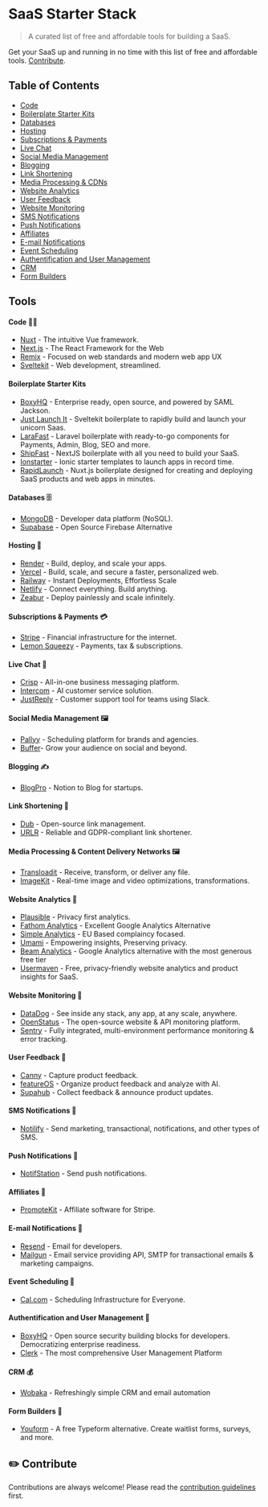 # SaaS Starter Stack
> A curated list of free and affordable tools for building a SaaS.

Get your SaaS up and running in no time with this list of free and affordable tools. [Contribute](https://github.com/timb-103/saas-starter-stack?tab=readme-ov-file#%EF%B8%8F-contribute).

## Table of Contents
- [Code](#code-)
- [Boilerplate Starter Kits](#boilerplates-starter-kits)
- [Databases](#databases-)
- [Hosting](#hosting-)
- [Subscriptions & Payments](#subscriptions--payments-)
- [Live Chat](#live-chat-)
- [Social Media Management](#social-media-management-)
- [Blogging](#blogging-)
- [Link Shortening](link-shortening-)
- [Media Processing & CDNs](#media-processing--content-delivery-networks-%EF%B8%8F)
- [Website Analytics](#website-analytics-)
- [User Feedback](#user-feedback-)
- [Website Monitoring](#website-monitoring-)
- [SMS Notifications](#sms-notifications-)
- [Push Notifications](#push-notifications-)
- [Affiliates](#affiliates-)
- [E-mail Notifications](#e-mail-notifications-)
- [Event Scheduling](#event-scheduling-)
- [Authentification and User Management](#authentification-and-user-management-)
- [CRM](#crm)
- [Form Builders](#form-builders)

## Tools

#### Code 👨‍💻
- [Nuxt](https://nuxt.com) - The intuitive Vue framework.
- [Next.js](https://nextjs.org) - The React Framework for the Web
- [Remix](https://remix.run) - Focused on web standards and modern web app UX
- [Sveltekit](https://kit.svelte.dev/) - Web development, streamlined.

#### Boilerplate Starter Kits
- [BoxyHQ](https://github.com/boxyhq/saas-starter-kit) - Enterprise ready, open source, and powered by SAML Jackson.
- [Just Launch It](https://www.justlaunch.it/) - Sveltekit boilerplate to rapidly build and launch your unicorn Saas.
- [LaraFast](https://larafast.com) - Laravel boilerplate with ready-to-go components for Payments, Admin, Blog, SEO and more.
- [ShipFast](https://shipfa.st) - NextJS boilerplate with all you need to build your SaaS.
- [Ionstarter](https://ionstarter.dev/) - Ionic starter templates to launch apps in record time.
- [RapidLaunch](https://rapidlaunch.it) - Nuxt.js boilerplate designed for creating and deploying SaaS products and web apps in minutes. 

#### Databases 🗄️
- [MongoDB](https://mongodb.com) - Developer data platform (NoSQL).
- [Supabase](https://supabase.com) - Open Source Firebase Alternative

#### Hosting 💾
- [Render](https://render.com) - Build, deploy, and scale your apps.
- [Vercel](https://vercel.com) - Build, scale, and secure a faster, personalized web.
- [Railway](https://railway.app) - Instant Deployments, Effortless Scale
- [Netlify](https://netlify.com) - Connect everything. Build anything.
- [Zeabur](https://zeabur.com) - Deploy painlessly and scale infinitely.

#### Subscriptions & Payments 💳
- [Stripe](https://stripe.com) - Financial infrastructure for the internet.
- [Lemon Squeezy](https://lemonsqueezy.com) - Payments, tax & subscriptions.

#### Live Chat 💬
- [Crisp](https://crisp.im) - All-in-one business messaging platform.
- [Intercom](https://intercom.com) - AI customer service solution.
- [JustReply](https://justreply.ai) - Customer support tool for teams using Slack.

#### Social Media Management 🖼️
- [Pallyy](https://pallyy.com) - Scheduling platform for brands and agencies.
- [Buffer](https://buffer.com)- Grow your audience on social and beyond.

#### Blogging ✍️
- [BlogPro](https://blogpro.so) - Notion to Blog for startups.

#### Link Shortening 🔗 
- [Dub](https://dub.co) - Open-source link management.
- [URLR](https://urlr.me/en) - Reliable and GDPR-compliant link shortener.

#### Media Processing & Content Delivery Networks 🖼️
- [Transloadit](https://transloadit.com) - Receive, transform, or deliver any file.
- [ImageKit](https://imagekit.io) - Real-time image and video optimizations, transformations.

#### Website Analytics 📶
- [Plausible](https://plausible.io) - Privacy first analytics.
- [Fathom Analytics](https://usefathom.com) - Excellent Google Analytics Alternative
- [Simple Analytics](https://www.simpleanalytics.com) - EU Based complaincy focased.
- [Umami](https://umami.is) - Empowering insights, Preserving privacy.
- [Beam Analytics](https://beamanalytics.io) - Google Analytics alternative with the most generous free tier
- [Usermaven](https://usermaven.com) - Free, privacy-friendly website analytics and product insights for SaaS.

#### Website Monitoring 🔔
- [DataDog](https://datadog.com) - See inside any stack, any app, at any scale, anywhere.
- [OpenStatus](https://www.openstatus.dev/) - The open-source website & API monitoring platform.
- [Sentry](https://sentry.io/) - Fully integrated, multi-environment performance monitoring & error tracking.

#### User Feedback 📢
- [Canny](https://canny.io) - Capture product feedback.
- [featureOS](https://featureos.app) - Organize product feedback and analyze with AI.
- [Supahub](https://supahub.com) - Collect feedback & announce product updates.

#### SMS Notifications 📱
- [Notilify](https://notilify.com) - Send marketing, transactional, notifications, and other types of SMS.

#### Push Notifications 🚀
- [NotifStation](https://notifstation.com) - Send push notifications.

#### Affiliates 🤝
- [PromoteKit](https://promotekit.com) - Affiliate software for Stripe.

#### E-mail Notifications 📧
- [Resend](https://resend.com) - Email for developers.
- [Mailgun](https://www.mailgun.com) - Email service providing API, SMTP for transactional emails & marketing campaigns.

#### Event Scheduling 📆
- [Cal.com](https://cal.com) - Scheduling Infrastructure for Everyone.

#### Authentification and User Management 👤
- [BoxyHQ](https://boxyhq.com) - Open source security building blocks for developers. Democratizing enterprise readiness.
- [Clerk](https://clerk.com) - The most comprehensive User Management Platform

#### CRM 💰
- [Wobaka](https://wobaka.com) - Refreshingly simple CRM and email automation

#### Form Builders 📝
- [Youform](https://youform.io) - A free Typeform alternative. Create waitlist forms, surveys, and more.

## ✏️ Contribute
Contributions are always welcome!
Please read the [contribution guidelines](contributing.md) first.
